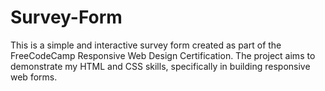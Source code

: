 # Survey-Form
This is a simple and interactive survey form created as part of the FreeCodeCamp Responsive Web Design Certification. The project aims to demonstrate my HTML and CSS skills, specifically in building responsive web forms.
